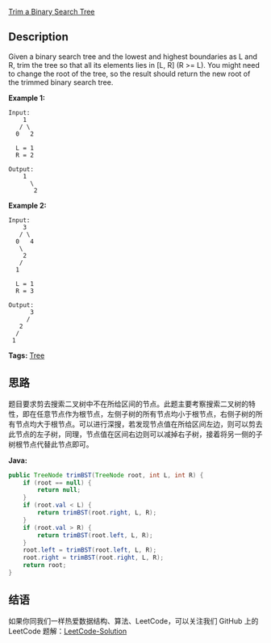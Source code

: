 [Trim a Binary Search Tree][title]

## Description

Given a binary search tree and the lowest and highest boundaries as L and R, trim the tree so that all its elements lies in [L, R] (R >= L). You might need to change the root of the tree, so the result should return the new root of the trimmed binary search tree.

**Example 1:**

```
Input: 
    1
   / \
  0   2

  L = 1
  R = 2

Output: 
    1
      \
       2
```

**Example 2:**

```
Input: 
    3
   / \
  0   4
   \
    2
   /
  1

  L = 1
  R = 3

Output: 
      3
     / 
   2   
  /
 1
```

**Tags:** [Tree](https://leetcode.com/tag/tree/)

## 思路

题目要求剪去搜索二叉树中不在所给区间的节点。此题主要考察搜索二叉树的特性，即在任意节点作为根节点，左侧子树的所有节点均小于根节点，右侧子树的所有节点均大于根节点。可以进行深搜，若发现节点值在所给区间左边，则可以剪去此节点的左子树，同理，节点值在区间右边则可以减掉右子树，接着将另一侧的子树根节点代替此节点即可。

**Java:**

```java
public TreeNode trimBST(TreeNode root, int L, int R) {
    if (root == null) {
        return null;
    }
    if (root.val < L) {
        return trimBST(root.right, L, R);
    }
    if (root.val > R) {
        return trimBST(root.left, L, R);
    }
    root.left = trimBST(root.left, L, R);
    root.right = trimBST(root.right, L, R);
    return root;
}
```

## 结语
   
如果你同我们一样热爱数据结构、算法、LeetCode，可以关注我们 GitHub 上的 LeetCode 题解：[LeetCode-Solution][ls]

[title]: https://leetcode.com/problems/trim-a-binary-search-tree/description/
[ls]: https://github.com/SDE603/LeetCode-Solution